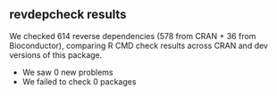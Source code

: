 ## revdepcheck results

We checked 614 reverse dependencies (578 from CRAN + 36 from Bioconductor), comparing R CMD check results across CRAN and dev versions of this package.

 * We saw 0 new problems
 * We failed to check 0 packages

